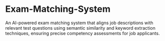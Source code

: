 # Exam-Matching-System
An AI-powered exam matching system that aligns job descriptions with relevant test questions using semantic similarity and keyword extraction techniques, ensuring precise competency assessments for job applicants.
